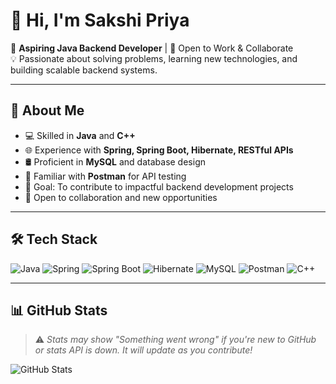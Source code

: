 # 👋 Hi, I'm Sakshi Priya

🌱 **Aspiring Java Backend Developer** | 💼 Open to Work & Collaborate  
💡 Passionate about solving problems, learning new technologies, and building scalable backend systems.  

---

## 🚀 About Me
- 💻 Skilled in **Java** and **C++**
- 🌐 Experience with **Spring, Spring Boot, Hibernate, RESTful APIs**
- 🛢️ Proficient in **MySQL** and database design
- 🧪 Familiar with **Postman** for API testing
- 🎯 Goal: To contribute to impactful backend development projects
- 🤝 Open to collaboration and new opportunities

---

## 🛠️ Tech Stack
![Java](https://img.shields.io/badge/Java-ED8B00?style=for-the-badge&logo=java&logoColor=white)
![Spring](https://img.shields.io/badge/Spring-6DB33F?style=for-the-badge&logo=spring&logoColor=white)
![Spring Boot](https://img.shields.io/badge/Spring%20Boot-6DB33F?style=for-the-badge&logo=spring-boot&logoColor=white)
![Hibernate](https://img.shields.io/badge/Hibernate-59666C?style=for-the-badge&logo=hibernate&logoColor=white)
![MySQL](https://img.shields.io/badge/MySQL-005C84?style=for-the-badge&logo=mysql&logoColor=white)
![Postman](https://img.shields.io/badge/Postman-FF6C37?style=for-the-badge&logo=postman&logoColor=white)
![C++](https://img.shields.io/badge/C++-00599C?style=for-the-badge&logo=c%2b%2b&logoColor=white)

---

## 📊 GitHub Stats
> ⚠️ *Stats may show "Something went wrong" if you're new to GitHub or stats API is down. It will update as you contribute!*

![GitHub Stats](https://github-readme-stats-git-masterrstaa-rickstaa.vercel.app/api?username=YOUR_USERNAME&show_icons=true&th)
